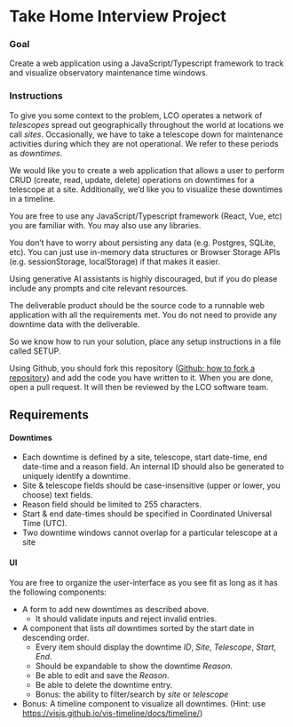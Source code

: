 # Take Home Interview Project

### Goal
Create a web application using a JavaScript/Typescript framework to track and visualize observatory maintenance time windows.

### Instructions
To give you some context to the problem, LCO operates a network of _telescopes_ spread out geographically throughout the world at locations we call _sites_. Occasionally, we have to take a telescope down for maintenance activities during which they are not operational. We refer to these periods as _downtimes_.

We would like you to create a web application that allows a user to perform CRUD (create, read, update, delete) operations on downtimes for a telescope at a site. Additionally, we’d like you to visualize these downtimes in a timeline.

You are free to use any JavaScript/Typescript framework (React, Vue, etc) you are familiar with. You may also use any libraries.

You don’t have to worry about persisting any data (e.g. Postgres, SQLite, etc). You can just use in-memory data structures or Browser Storage APIs (e.g. sessionStorage, localStorage) if that makes it easier.

Using generative AI assistants is highly discouraged, but if you do please include any prompts and cite relevant resources.

The deliverable product should be the source code to a runnable web application with all the requirements met. You do not need to provide any downtime data with the deliverable.

So we know how to run your solution, place any setup instructions in a file called SETUP.

Using Github, you should fork this repository ([Github: how to fork a repository](https://help.github.com/articles/fork-a-repo/)) and add the code you have written to it. When you are done, open a pull request. It will then be reviewed by the LCO software team.


## Requirements

#### Downtimes

* Each downtime is defined by a site, telescope, start date-time, end date-time and a reason field. An internal ID should also be generated to uniquely identify a downtime.
* Site & telescope fields should be case-insensitive (upper or lower, you choose) text fields.
* Reason field should be limited to 255 characters.
* Start & end date-times should be specified in Coordinated Universal Time (UTC).
* Two downtime windows cannot overlap for a particular telescope at a site


#### UI

You are free to organize the user-interface as you see fit as long as it has the following components:
* A form to add new downtimes as described above.
  * It should validate inputs and reject invalid entries.
* A component that lists _all_ downtimes sorted by the start date in descending order. 
  * Every item should display the downtime _ID_, _Site_, _Telescope_, _Start_, _End_.
  * Should be expandable to show the downtime _Reason_.
  * Be able to edit and save the _Reason_.
  * Be able to delete the downtime entry.
  * Bonus: the ability to filter/search by _site_ or _telescope_
* Bonus: A timeline component to visualize all downtimes. (Hint: use https://visjs.github.io/vis-timeline/docs/timeline/)
